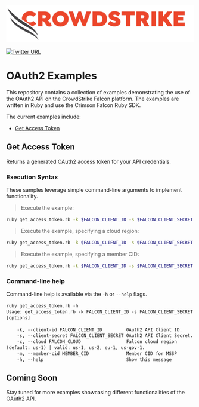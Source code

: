 ![CrowdStrike Falcon](https://raw.githubusercontent.com/CrowdStrike/falconpy/main/docs/asset/cs-logo.png)

[![Twitter URL](https://img.shields.io/twitter/url?label=Follow%20%40CrowdStrike&style=social&url=https%3A%2F%2Ftwitter.com%2FCrowdStrike)](https://twitter.com/CrowdStrike)

# OAuth2 Examples

This repository contains a collection of examples demonstrating the use of the OAuth2 API on the CrowdStrike Falcon platform. The examples are written in Ruby and use the Crimson Falcon Ruby SDK.

The current examples include:

- [Get Access Token](#get-access-token)

## Get Access Token

Returns a generated OAuth2 access token for your API credentials.

### Execution Syntax

These samples leverage simple command-line arguments to implement functionality.

> Execute the example:

```bash
ruby get_access_token.rb -k $FALCON_CLIENT_ID -s $FALCON_CLIENT_SECRET
```

> Execute the example, specifying a cloud region:

```bash
ruby get_access_token.rb -k $FALCON_CLIENT_ID -s $FALCON_CLIENT_SECRET -c us-2
```

> Execute the example, specifying a member CID:

```bash
ruby get_access_token.rb -k $FALCON_CLIENT_ID -s $FALCON_CLIENT_SECRET -m MEMBER_CID
```

### Command-line help

Command-line help is available via the `-h` or `--help` flags.

```terminal
ruby get_access_token.rb -h
Usage: get_access_token.rb -k FALCON_CLIENT_ID -s FALCON_CLIENT_SECRET [options]

    -k, --client-id FALCON_CLIENT_ID         OAuth2 API Client ID.
    -s, --client-secret FALCON_CLIENT_SECRET OAuth2 API Client Secret.
    -c, --cloud FALCON_CLOUD                 Falcon cloud region (default: us-1) | valid: us-1, us-2, eu-1, us-gov-1.
    -m, --member-cid MEMBER_CID              Member CID for MSSP
    -h, --help                               Show this message
```

## Coming Soon

Stay tuned for more examples showcasing different functionalities of the OAuth2 API.
